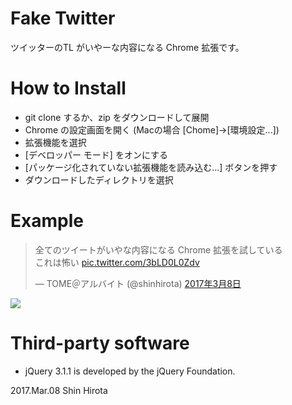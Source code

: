 # Fake Twitter
ツイッターのTL がいやーな内容になる Chrome 拡張です。

# How to Install
- git clone するか、zip をダウンロードして展開
- Chrome の設定画面を開く (Macの場合 [Chome]->[環境設定...])
- 拡張機能を選択
- [デベロッパー モード] をオンにする
- [パッケージ化されていない拡張機能を読み込む...] ボタンを押す
- ダウンロードしたディレクトリを選択

# Example

<blockquote class="twitter-tweet" data-lang="ja"><p lang="ja" dir="ltr">全てのツイートがいやな内容になる Chrome 拡張を試している<br>これは怖い <a href="https://t.co/3bLD0L0Zdv">pic.twitter.com/3bLD0L0Zdv</a></p>&mdash; TOME＠アルバイト (@shinhirota) <a href="https://twitter.com/shinhirota/status/839341958862557186">2017年3月8日</a></blockquote>

![](https://pbs.twimg.com/media/C6XxCw-U8AEszV5.jpg)

# Third-party software
- jQuery 3.1.1 is developed by the jQuery Foundation.

2017.Mar.08
Shin Hirota

